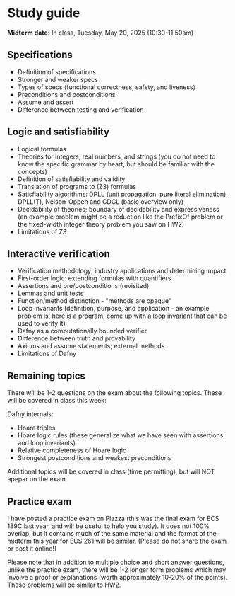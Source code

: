 # Study guide

**Midterm date:** In class, Tuesday, May 20, 2025 (10:30-11:50am)

## Specifications

- Definition of specifications
- Stronger and weaker specs
- Types of specs (functional correctness, safety, and liveness)
- Preconditions and postconditions
- Assume and assert
- Difference between testing and verification

## Logic and satisfiability

- Logical formulas
- Theories for integers, real numbers, and strings (you do not need to know the specific grammar by heart, but should be familiar with the concepts)
- Definition of satisfiability and validity
- Translation of programs to (Z3) formulas
- Satisfiability algorithms: DPLL (unit propagation, pure literal elimination), DPLL(T), Nelson-Oppen and CDCL (basic overview only)
- Decidability of theories; boundary of decidability and expressiveness (an example problem might be a reduction like the PrefixOf problem or the fixed-width integer theory problem you saw on HW2)
- Limitations of Z3

## Interactive verification

- Verification methodology; industry applications and determining impact
- First-order logic: extending formulas with quantifiers
- Assertions and pre/postconditions (revisited)
- Lemmas and unit tests
- Function/method distinction - "methods are opaque"
- Loop invariants (definition, purpose, and application - an example problem is, here is a program, come up with a loop invariant that can be used to verify it)
- Dafny as a computationally bounded verifier
- Difference between truth and provability
- Axioms and assume statements; external methods
- Limitations of Dafny

## Remaining topics

There will be 1-2 questions on the exam about the following topics.
These will be covered in class this week:

Dafny internals:
- Hoare triples
- Hoare logic rules (these generalize what we have seen with assertions and loop invariants)
- Relative completeness of Hoare logic
- Strongest postconditions and weakest preconditions

Additional topics will be covered in class (time permitting), but will NOT apepar on the exam.

## Practice exam

I have posted a practice exam on Piazza (this was the final exam for ECS 189C last year, and will be useful to help you study). It does not 100% overlap, but it contains much of the same material and the format of the midterm this year for ECS 261 will be similar. (Please do not share the exam or post it online!)

Please note that in addition to multiple choice and short answer questions, unlike the practice exam, there will be 1-2 longer form problems which may involve a proof or explanations (worth approximately 10-20% of the points). These problems will be similar to HW2.
